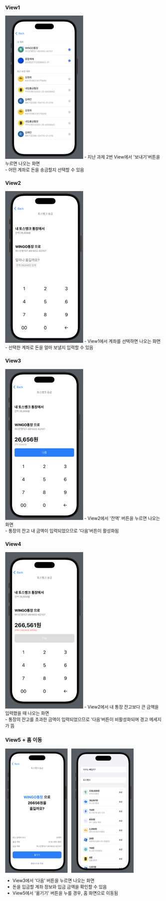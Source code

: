 
### View1
<img src="Captures/View1.png" width="250"/>
- 지난 과제 2번 View에서 '보내기'버튼을 누르면 나오는 화면<br>
- 어떤 계좌로 돈을 송금할지 선택할 수 있음<br>

### View2
<img src="Captures/View2.png" width="250"/>
- View1에서 계좌를 선택하면 나오는 화면<br>
- 선택한 계좌로 돈을 얼마 보낼지 입력할 수 있음<br>

### View3
<img src="Captures/View3.png" width="250"/>
- View2에서 '잔액' 버튼을 누르면 나오는 화면<br>
- 통장의 잔고 내 금액이 입력되었으므로 '다음'버튼이 활성화됨<br>

### View4
<img src="Captures/View4.png" width="250"/>
- View2에서 내 통장 잔고보다 큰 금액을 입력했을 때 나오는 화면<br>
- 통장의 잔고를 초과한 금액이 입력되었으므로 '다음'버튼이 비활성화되며 경고 메세지가 뜸<br>

### View5 + 홈 이동
<div style="display: flex; gap: 12px;">
  <img src="Captures/View5.png" width="200"/>
  <img src="Captures/Home.png" width="200"/>
</div>

- View3에서 '다음' 버튼을 누르면 나오는 화면<br>
- 돈을 입금할 계좌 정보와 입금 금액을 확인할 수 있음<br>
- View5에서 '옮기기' 버튼을 누를 경우, 홈 화면으로 이동됨<br>



